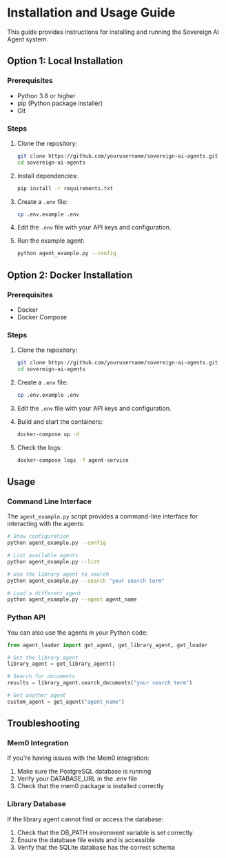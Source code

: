 # Installation and Usage Guide

This guide provides instructions for installing and running the Sovereign AI Agent system.

## Option 1: Local Installation

### Prerequisites
- Python 3.8 or higher
- pip (Python package installer)
- Git

### Steps

1. Clone the repository:
   ```bash
   git clone https://github.com/yourusername/sovereign-ai-agents.git
   cd sovereign-ai-agents
   ```

2. Install dependencies:
   ```bash
   pip install -r requirements.txt
   ```

3. Create a `.env` file:
   ```bash
   cp .env.example .env
   ```

4. Edit the `.env` file with your API keys and configuration.

5. Run the example agent:
   ```bash
   python agent_example.py --config
   ```

## Option 2: Docker Installation

### Prerequisites
- Docker
- Docker Compose

### Steps

1. Clone the repository:
   ```bash
   git clone https://github.com/yourusername/sovereign-ai-agents.git
   cd sovereign-ai-agents
   ```

2. Create a `.env` file:
   ```bash
   cp .env.example .env
   ```

3. Edit the `.env` file with your API keys and configuration.

4. Build and start the containers:
   ```bash
   docker-compose up -d
   ```

5. Check the logs:
   ```bash
   docker-compose logs -f agent-service
   ```

## Usage

### Command Line Interface

The `agent_example.py` script provides a command-line interface for interacting with the agents:

```bash
# Show configuration
python agent_example.py --config

# List available agents
python agent_example.py --list

# Use the library agent to search
python agent_example.py --search "your search term"

# Load a different agent
python agent_example.py --agent agent_name
```

### Python API

You can also use the agents in your Python code:

```python
from agent_loader import get_agent, get_library_agent, get_loader

# Get the library agent
library_agent = get_library_agent()

# Search for documents
results = library_agent.search_documents("your search term")

# Get another agent
custom_agent = get_agent("agent_name")
```

## Troubleshooting

### Mem0 Integration

If you're having issues with the Mem0 integration:

1. Make sure the PostgreSQL database is running
2. Verify your DATABASE_URL in the .env file
3. Check that the mem0 package is installed correctly

### Library Database

If the library agent cannot find or access the database:

1. Check that the DB_PATH environment variable is set correctly
2. Ensure the database file exists and is accessible
3. Verify that the SQLite database has the correct schema 